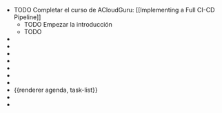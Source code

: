 - TODO Completar el curso de ACloudGuru: [[Implementing a Full CI-CD Pipeline]]
	- TODO Empezar la introducción
	- TODO
-
-
-
-
-
-
-
- {{renderer agenda, task-list}}
-
-